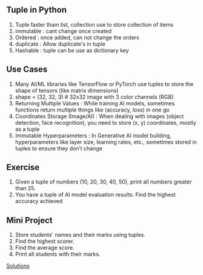 
## Tuple in Python
1. Tuple faster tham list, collection use to store collection of items
2. immutable : cant change  once created
3. Ordered : once added, can not change the orders
4. duplicate : Allow duplicate's in tuple
5. Hashable : tuple can be use as dictionary key

## Use Cases
1. Many AI/ML libraries like TensorFlow or PyTorch use tuples to store the shape of tensors (like matrix dimensions)
2. shape = (32, 32, 3)  # 32x32 image with 3 color channels (RGB)
3. Returning Multiple Values : While training AI models, sometimes functions return multiple things like (accuracy, loss) in one go
4. Coordinates Storage (Image/AI) : When dealing with images (object detection, face recognition), you need to store (x, y) coordinates, mostly as a tuple
5. Immutable Hyperparameters : In Generative AI model building, hyperparameters like layer size, learning rates, etc., sometimes stored in tuples to ensure they don’t change

## Exercise 
1. Given a tuple of numbers (10, 20, 30, 40, 50), print all numbers greater than 25.
2. You have a tuple of AI model evaluation results: Find the highest accuracy achieved

## Mini Project
1. Store students' names and their marks using tuples.
2. Find the highest scorer.
3. Find the average score.
4. Print all students with their marks.


[Solutions](tuple_exercise.py)